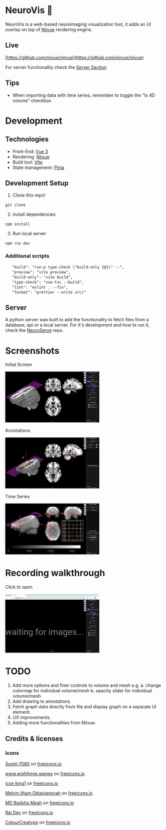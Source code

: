 # NeuroVis 🧠

NeuroVis is a web-based neuroimaging visualization tool, it adds an UI overlay on top of [Niivue](https://github.com/niivue/niivue) rendering engine.

## Live

[https://github.com/niivue/niivue](https://github.com/niivue/niivue)

For server functionality check the [Server Section](#server)

## Tips

- When importing data with time series, remember to toggle the "Is 4D volume" checkbox

# Development

## Technologies

- Front-End: [Vue 3](https://vuejs.org/)
- Rendering: [Niivue](https://github.com/niivue/niivue)
- Build tool: [Vite](https://vite.dev/)
- State management: [Pinia](https://pinia.vuejs.org/)

## Development Setup

1. Clone this repo!

```
git clone
```

2. Install dependencies

```
npm install
```

3. Run local server

```
npm run dev
```

### Additional scripts

```
   "build": "run-p type-check \"build-only {@}\" --",
   "preview": "vite preview",
   "build-only": "vite build",
   "type-check": "vue-tsc --build",
   "lint": "eslint . --fix",
   "format": "prettier --write src/"
```

## Server

A python server was built to add the functionality to fetch files from a database, api or a local server. For it's development and how to run it, check the [NeuroServe](https://github.com/Carnaux/NeuroServe) repo.

# Screenshots

Initial Screen

[<img src="./doc/images/initialScreen.png" width="300"/>](https://github.com/Carnaux/NeuroVis/blob/main/doc/images/initialScreen.png)

Annotations

[<img src="./doc/images/annotations.png" width="300"/>](https://github.com/Carnaux/NeuroVis/blob/main/doc/images/annotations.png)

Time Series

[<img src="./doc/images/timeSeries.png" width="300"/>](https://github.com/Carnaux/NeuroVis/blob/main/doc/images/timeSeries.png)

# Recording walkthrough

Click to open

[<img src="./doc/images/recordingThumb.png" width="300"/>](https://vimeo.com/1048624589/71d82750ca?share=copy)

# TODO

1. Add more options and finer controls to volume and mesh e.g.
   a. change colormap for individual volume/mesh
   b. opacity slider for individual volume/mesh
2. Add drawing to annotations.
3. Fetch graph data directly from file and display graph on a separate UI element.
4. UX improvements.
5. Adding more functionalities from Niivue.

## Credits & licenses

### Icons

<a class="link_pro" href="https://freeicons.io/provincial-electricity-authority/powerenergy-bolt-thunderbolt-electricity-icon-214946">Sumit-7080</a> on <a href="https://freeicons.io">freeicons.io</a>

<a class="link_pro" href="https://freeicons.io/line-hero-essentials/essentials-image-resize-scale-crop-icon-20459">www.wishforge.games</a> on <a href="https://freeicons.io">freeicons.io</a>

<a class="link_pro" href="https://freeicons.io/it-and-company-icons/it-animation-icon-icon">icon king1</a> on <a href="https://freeicons.io">freeicons.io</a>

<a class="link_pro" href="https://freeicons.io/essentials-user-interface/pencil-pen-edit-change-ui-icon-104267">Melvin ilham Oktaviansyah</a> on <a href="https://freeicons.io">freeicons.io</a>

<a class="link_pro" href="https://freeicons.io/basic-symbol/bin-remove-garbage-recycle-trash-delete-icon-38493">MD Badsha Meah</a> on <a href="https://freeicons.io">freeicons.io</a>

<a class="link_pro" href="https://freeicons.io/business-and-online-icons/eye-off-icon-icon">Raj Dev</a> on <a href="https://freeicons.io">freeicons.io</a>

<a class="link_pro" href="https://freeicons.io/science-and-education/intelligence-artificil-head-brain-mind-education-icon-523281">ColourCreatype</a> on <a href="https://freeicons.io">freeicons.io</a>
